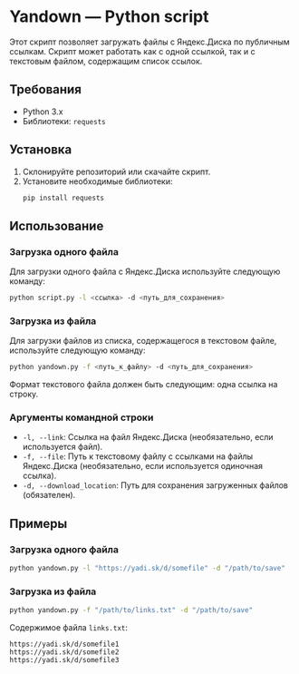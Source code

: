 # Yandown — Python script

Этот скрипт позволяет загружать файлы с Яндекс.Диска по публичным ссылкам. Скрипт может работать как с одной ссылкой, так и с текстовым файлом, содержащим список ссылок.

## Требования

- Python 3.x
- Библиотеки: `requests`

## Установка

1. Склонируйте репозиторий или скачайте скрипт.
2. Установите необходимые библиотеки:
    ```bash
    pip install requests
    ```

## Использование

### Загрузка одного файла

Для загрузки одного файла с Яндекс.Диска используйте следующую команду:

```bash
python script.py -l <ссылка> -d <путь_для_сохранения>
```

### Загрузка из файла

Для загрузки файлов из списка, содержащегося в текстовом файле, используйте следующую команду:

```bash
python yandown.py -f <путь_к_файлу> -d <путь_для_сохранения>
```

Формат текстового файла должен быть следующим: одна ссылка на строку.

### Аргументы командной строки

- `-l, --link`: Ссылка на файл Яндекс.Диска (необязательно, если используется файл).
- `-f, --file`: Путь к текстовому файлу с ссылками на файлы Яндекс.Диска (необязательно, если используется одиночная ссылка).
- `-d, --download_location`: Путь для сохранения загруженных файлов (обязателен).

## Примеры

### Загрузка одного файла

```bash
python yandown.py -l "https://yadi.sk/d/somefile" -d "/path/to/save"
```

### Загрузка из файла

```bash
python yandown.py -f "/path/to/links.txt" -d "/path/to/save"
```

Содержимое файла `links.txt`:
```
https://yadi.sk/d/somefile1
https://yadi.sk/d/somefile2
https://yadi.sk/d/somefile3
```

